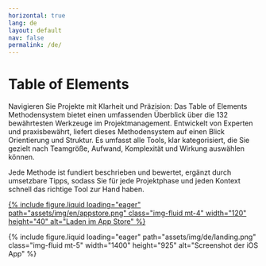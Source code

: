 ```yaml
---
horizontal: true
lang: de
layout: default
nav: false
permalink: /de/
---
```


<div class="header-bar">
  <h1>Table of Elements</h1>
  <div class="container mt-4">
    <div class="row">
      <div class="col">
        <p>Navigieren Sie Projekte mit Klarheit und Präzision: Das Table of Elements Methodensystem bietet einen umfassenden Überblick über die 132 bewährtesten Werkzeuge im Projektmanagement. Entwickelt von Experten und praxisbewährt, liefert dieses Methodensystem auf einen Blick Orientierung und Struktur. Es umfasst alle Tools, klar kategorisiert, die Sie gezielt nach Teamgröße, Aufwand, Komplexität und Wirkung auswählen können.</p>
        <p>Jede Methode ist fundiert beschrieben und bewertet, ergänzt durch umsetzbare Tipps, sodass Sie für jede Projektphase und jeden Kontext schnell das richtige Tool zur Hand haben.</p>
      </div>
    </div>
  </div>
  <a href="https://apps.apple.com/us/app/pm-elements/id6738084498">
    {% include figure.liquid loading="eager" path="assets/img/en/appstore.png" class="img-fluid mt-4" width="120" height="40" alt="Laden im App Store" %}
  </a>
</div>

{% include figure.liquid loading="eager" path="assets/img/de/landing.png" class="img-fluid mt-5" width="1400" height="925" alt="Screenshot der iOS App" %}
